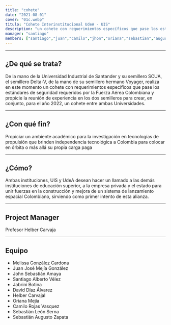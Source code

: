 ```yaml
---
title: "cohete"
date: "2021-08-01"
cover: "01c.webp"
titulo: "Cohete Interinstitucional UdeA - UIS"
description: "un cohete con requerimientos específicos que pase los estándares de seguridad requeridos por la Fuerza Aérea Colombiana"
manager: "santiago"
members: ["santiago","juan","camilo","jhon","oriana","sebastian","augusto"]
---
```



***

## ¿De qué se trata?

De la mano de la Universidad Industrial de Santander y su semillero SCUA, el semillero Delta-V, de la mano de su semillero hermano Voyager,  realiza en este momento un cohete con requerimientos específicos que pase los estándares de seguridad requeridos por la Fuerza Aérea Colombiana y propicie la reunión de experiencia en los dos semilleros para crear, en conjunto, para el año 2022, un cohete entre ambas Universidades.

***

## ¿Con qué fin?

Propiciar un ambiente académico para la investigación en tecnologías de propulsión que brinden independencia tecnológica a Colombia para colocar en órbita o más allá su propia carga paga

***

## ¿Cómo?

Ambas instituciones, UIS y UdeA desean hacer un llamado a las demás instituciones de educación superior, a la empresa privada y el estado para unir fuerzas en la construcción y mejora de un sistema de lanzamiento espacial Colombiano, sirviendo como primer intento de esta alianza.


***

## Project Manager

Profesor Helber Carvaja

***

## Equipo

- Melissa González Cardona
- Juan José Mejía González
- John Sebastián Amaya
- Santiago Alberto Vélez
- Jabrini Botina
- David Díaz Álvarez
- Helber Carvajal
- Oriana Mejía
- Camilo Rojas Vasquez
- Sebastián León Serna 
- Sebastián Augusto Zapata 